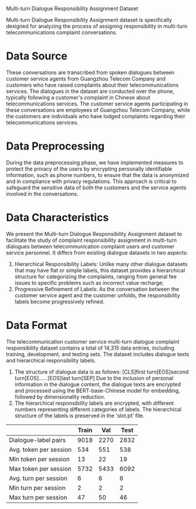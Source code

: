 Multi-turn Dialogue Responsibility Assignment Dataset

Multi-turn Dialogue Responsibility Assignment dataset is specifically designed for analyzing the process of assigning responsibility in multi-turn telecommunications complaint conversations.

# Data Source
These conversations are transcribed from spoken dialogues between customer service agents from Guangzhou Telecom Company and customers who have raised complaints about their telecommunications services. The dialogues in the dataset are conducted over the phone, typically following a customer's complaint in Chinese about telecommunications services. The customer service agents participating in these conversations are employees of Guangzhou Telecom Company, while the customers are individuals who have lodged complaints regarding their telecommunications services.

# Data Preprocessing
During the data preprocessing phase, we have implemented measures to protect the privacy of the users by encrypting personally identifiable information, such as phone numbers, to ensure that the data is anonymized and in compliance with privacy regulations. This approach is critical to safeguard the sensitive data of both the customers and the service agents involved in the conversations.

# Data Characteristics
We present the Multi-turn Dialogue Responsibility Assignment dataset to facilitate the study of complaint responsibility assignment in multi-turn dialogues between telecommunication complaint users and customer service personnel. It differs from existing dialogue datasets in two aspects: 
1) Hierarchical Responsibility Labels: Unlike many other dialogue datasets that may have flat or simple labels, this dataset provides a hierarchical structure for categorizing the complaints, ranging from general fee issues to specific problems such as incorrect value recharge; 
2) Progressive Refinement of Labels: As the conversation between the customer service agent and the customer unfolds, the responsibility labels become progressively refined.
 
# Data Format
The telecommunication customer service multi-turn dialogue complaint responsibility dataset contains a total of 14,315 data entries, including training, development, and testing sets. 
The dataset includes dialogue texts and hierarchical responsibility labels.
1) The structure of dialogue data is as follows:
[CLS]first turn[EOS]second turn[EOS]……[EOS]last turn[SEP]
Due to the inclusion of personal information in the dialogue content, the dialogue texts are encrypted and processed using the BERT-base-Chinese model for embedding, followed by dimensionality reduction. 
2) The hierarchical responsibility labels are encrypted, with different numbers representing different categories of labels. The hierarchical structure of the labels is preserved in the 'slot.pt' file.

|                          |     Train     |       Val      |       Test      |
| ------------------------ | ------------- | -------------- | --------------- |
| Dialogue-label pairs     |     9018      |      2270      |      2832       |
| Avg. token per session   |      534      |       551      |       538       |
| Min token per session    |       13      |        22      |        19       |
| Max token per session    |     5732      |      5433      |      6092       |
| Avg. turn per session    |        6      |         6      |         6       |
| Min turn per session     |        2      |         2      |         2       |
| Max turn per session     |       47      |        50      |        46       |